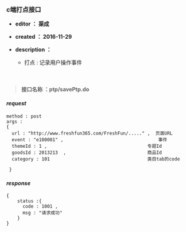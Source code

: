 ### c端打点接口

- **editor ： 渠成**


- **created ： 2016-11-29**


- **description ：**

  - 打点 : 记录用户操作事件 

  ​

> #### 接口名称 ：ptp/savePtp.do

#### ***request***

```
method : post
args : 
{
  url : "http://www.freshfun365.com/FreshFun/....." ,  页面URL
  event : "e100001" , 									事件
  themeId : 1 ,										专题Id
  goodsId : 2013213  ,								商品Id
  category : 101 									类目tab的code
  
 }
```

#### ***response***

```
{
	status :{
      code : 1001 , 
      msg : "请求成功"
	}
}
```



